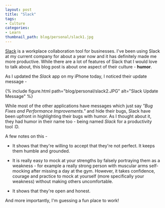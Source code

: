 ```yaml
---
layout: post
title: "Slack"
tags:
- Culture
categories:
- Learn
thumbnail_path: blog/personal/slack1.jpg
---
```


[Slack](https://slack.com/) is a workplace collaboration tool for businesses. I've been using Slack at my current company for about a year now and it has definitely made me more productive. While there are a lot of features of Slack that I would love to talk about, this blog post is about one aspect of their culture - **humor**.

As I updated the *Slack* app on my iPhone today, I noticed their update message - 

{% include figure.html path="blog/personal/slack2.JPG" alt="Slack Update Message" %}

While most of the other applications have messages which just say *"Bug Fixes and Performance Improvements."* and hide their bugs, Slack have been upfront in highlighting their bugs with humor. As I thought about it, they had humor in their name too - being named *Slack* for a productivity tool :D. 

A few notes on this - 

* It shows that they're willing to accept that they're not perfect. It keeps them humble and grounded.

* It is really easy to mock at your strengths by falsely portraying them as a weakness - for example a really strong person with muscular arms self-mocking after missing a day at the gym. However, it takes confidence, courage and practice to mock at yourself (more specifically your weakness) without making others uncomfortable.

* It shows that they're open and honest. 

And more importantly, I'm guessing a fun place to work!